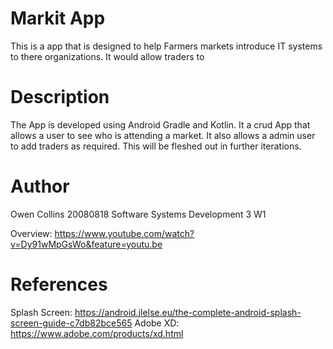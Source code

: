 # Markit App

This is a app that is designed to help Farmers markets introduce IT systems to there organizations.
It would allow traders to 

# Description 

The App is developed using Android Gradle and Kotlin. It a crud App that allows a user to see who is attending a market.
It also allows a admin user to add traders as required. This will be fleshed out in further iterations. 

# Author 

Owen Collins 20080818 Software Systems Development 3 W1 

Overview: https://www.youtube.com/watch?v=Dy91wMpGsWo&feature=youtu.be

# References

Splash Screen: https://android.jlelse.eu/the-complete-android-splash-screen-guide-c7db82bce565
Adobe XD: https://www.adobe.com/products/xd.html

